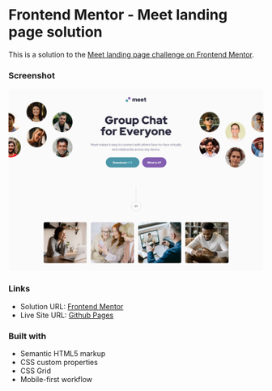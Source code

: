 # Frontend Mentor - Meet landing page solution

This is a solution to the [Meet landing page challenge on Frontend Mentor](https://www.frontendmentor.io/challenges/meet-landing-page-rbTDS6OUR).

### Screenshot

![](/assets/screenshot.png)

### Links

- Solution URL: [Frontend Mentor](https://www.frontendmentor.io/solutions/responsive-landing-page-using-css-grid-IoDmdt3fKC)
- Live Site URL: [Github Pages](https://sergrosu.github.io/meet-landing-page/)

### Built with

- Semantic HTML5 markup
- CSS custom properties
- CSS Grid
- Mobile-first workflow
